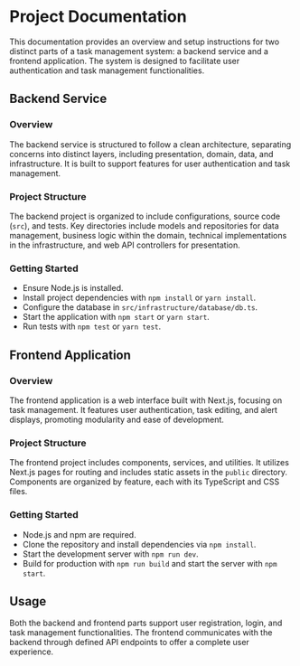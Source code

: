 # Project Documentation

This documentation provides an overview and setup instructions for two distinct parts of a task management system: a backend service and a frontend application. The system is designed to facilitate user authentication and task management functionalities.

## Backend Service

### Overview

The backend service is structured to follow a clean architecture, separating concerns into distinct layers, including presentation, domain, data, and infrastructure. It is built to support features for user authentication and task management.

### Project Structure

The backend project is organized to include configurations, source code (`src`), and tests. Key directories include models and repositories for data management, business logic within the domain, technical implementations in the infrastructure, and web API controllers for presentation.

### Getting Started

- Ensure Node.js is installed.
- Install project dependencies with `npm install` or `yarn install`.
- Configure the database in `src/infrastructure/database/db.ts`.
- Start the application with `npm start` or `yarn start`.
- Run tests with `npm test` or `yarn test`.

## Frontend Application

### Overview

The frontend application is a web interface built with Next.js, focusing on task management. It features user authentication, task editing, and alert displays, promoting modularity and ease of development.

### Project Structure

The frontend project includes components, services, and utilities. It utilizes Next.js pages for routing and includes static assets in the `public` directory. Components are organized by feature, each with its TypeScript and CSS files.

### Getting Started

- Node.js and npm are required.
- Clone the repository and install dependencies via `npm install`.
- Start the development server with `npm run dev`.
- Build for production with `npm run build` and start the server with `npm start`.

## Usage

Both the backend and frontend parts support user registration, login, and task management functionalities. The frontend communicates with the backend through defined API endpoints to offer a complete user experience.
